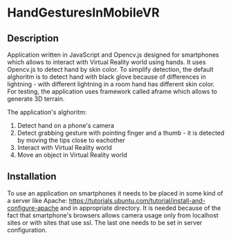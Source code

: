 ﻿# HandGesturesInMobileVR

## Description

Application written in JavaScript and Opencv.js designed for smartphones which allows to interact with Virtual Reality world using hands. It uses Opencv.js to detect hand by skin color. To simplify detection, the default alghoritm is to detect hand with black glove because of differences in lightning - with different lightning in a room hand has different skin color. For testing, the application uses framework called aframe which allows to generate 3D terrain. 

The application's alghoritm:
1. Detect hand on a phone's camera
2. Detect grabbing gesture with pointing finger and a thumb - it is detected by moving the tips close to eachother
3. Interact with Virtual Reality world
4. Move an object in Virtual Reality world

## Installation

To use an application on smartphones it needs to be placed in some kind of a server like Apache: https://tutorials.ubuntu.com/tutorial/install-and-configure-apache and in appropriate directory. It is needed because of the fact that smartphone's browsers allows camera usage only from localhost sites or with sites that use ssl. The last one needs to be set in server configuration. 
